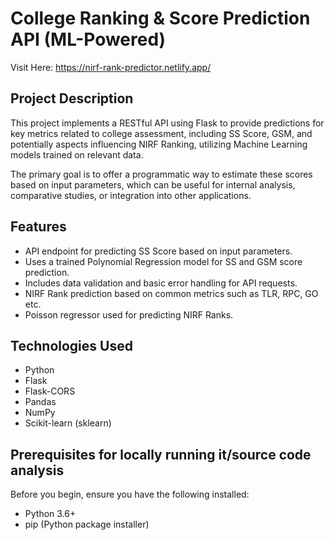 # College Ranking & Score Prediction API (ML-Powered)
Visit Here: https://nirf-rank-predictor.netlify.app/ 
## Project Description

This project implements a RESTful API using Flask to provide predictions for key metrics related to college assessment, including SS Score, GSM, and potentially aspects influencing NIRF Ranking, utilizing Machine Learning models trained on relevant data.

The primary goal is to offer a programmatic way to estimate these scores based on input parameters, which can be useful for internal analysis, comparative studies, or integration into other applications.

## Features

* API endpoint for predicting SS Score based on input parameters.
* Uses a trained Polynomial Regression model for SS and GSM score prediction.
* Includes data validation and basic error handling for API requests.
* NIRF Rank prediction based on common metrics such as TLR, RPC, GO etc.
* Poisson regressor used for predicting NIRF Ranks.


## Technologies Used

* Python
* Flask
* Flask-CORS
* Pandas
* NumPy
* Scikit-learn (sklearn)

## Prerequisites for locally running it/source code analysis

Before you begin, ensure you have the following installed:

* Python 3.6+
* pip (Python package installer)


